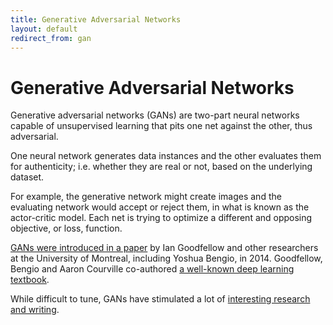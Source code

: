 ```yaml
---
title: Generative Adversarial Networks
layout: default
redirect_from: gan
---
```


# Generative Adversarial Networks

Generative adversarial networks (GANs) are two-part neural networks capable of unsupervised learning that pits one net against the other, thus adversarial. 

One neural network generates data instances and the other evaluates them for authenticity; i.e. whether they are real or not, based on the underlying dataset. 

For example, the generative network might create images and the evaluating network would accept or reject them, in what is known as the actor-critic model. Each net is trying to optimize a different and opposing objective, or loss, function. 

[GANs were introduced in a paper](https://arxiv.org/abs/1406.2661) by Ian Goodfellow and other researchers at the University of Montreal, including Yoshua Bengio, in 2014. Goodfellow, Bengio and Aaron Courville co-authored [a well-known deep learning textbook](http://www.deeplearningbook.org/). 

While difficult to tune, GANs have stimulated a lot of [interesting research and writing](https://blog.openai.com/generative-models/). 

